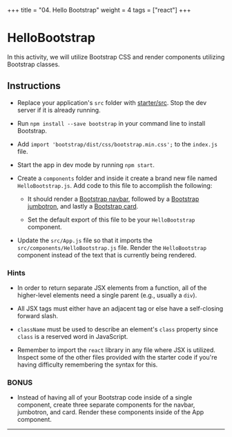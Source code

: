 +++
title = "04. Hello Bootstrap"
weight = 4
tags = ["react"] 
+++

# HelloBootstrap

In this activity, we will utilize Bootstrap CSS and render components utilizing Bootstrap classes.

## Instructions

* Replace your application's `src` folder with [starter/src](starter/src). Stop the dev server if it is already running. 

* Run `npm install --save bootstrap` in your command line to install Bootstrap.

* Add `import 'bootstrap/dist/css/bootstrap.min.css';` to the `index.js` file.

* Start the app in dev mode by running `npm start`.

* Create a `components` folder and inside it create a brand new file named `HelloBootstrap.js`. Add code to this file to accomplish the following:

  * It should render a [Bootstrap navbar](https://getbootstrap.com/docs/4.0/components/navbar/), followed by a [Bootstrap jumbotron](https://getbootstrap.com/docs/4.0/components/jumbotron/), and lastly a [Bootstrap card](https://getbootstrap.com/docs/4.0/components/card/).

  * Set the default export of this file to be your `HelloBootstrap` component.

* Update the `src/App.js` file so that it imports the `src/components/HelloBootstrap.js` file. Render the `HelloBootstrap` component instead of the text that is currently being rendered.

### Hints

* In order to return separate JSX elements from a function, all of the higher-level elements need a single parent (e.g., usually a `div`).

* All JSX tags must either have an adjacent tag or else have a self-closing forward slash.

* `className` must be used to describe an element's `class` property since `class` is a reserved word in JavaScript.

* Remember to import the `react` library in any file where JSX is utilized. Inspect some of the other files provided with the starter code if you're having difficulty remembering the syntax for this.

### BONUS

* Instead of having all of your Bootstrap code inside of a single component, create three separate components for the navbar, jumbotron, and card. Render these components inside of the App component.

---